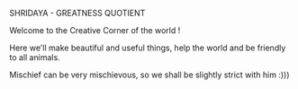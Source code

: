 SHRIDAYA - GREATNESS QUOTIENT

Welcome to the Creative Corner of the world !

Here we'll make beautiful and useful things, help the world and be friendly to all animals.

Mischief can be very mischievous, so we shall be slightly strict with him :)))
